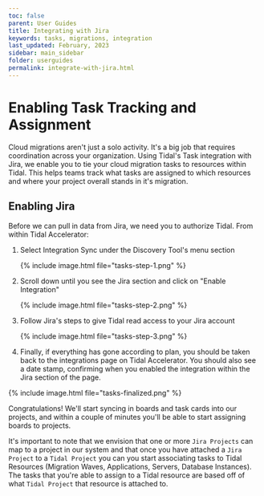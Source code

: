 ```yaml
---
toc: false
parent: User Guides
title: Integrating with Jira
keywords: tasks, migrations, integration
last_updated: February, 2023
sidebar: main_sidebar
folder: userguides
permalink: integrate-with-jira.html
---
```



# Enabling Task Tracking and Assignment

Cloud migrations aren't just a solo activity. It's a big job that
requires coordination across your organization. Using Tidal's Task
integration with Jira, we enable you to tie your cloud migration tasks
to resources within Tidal. This helps teams track what tasks are
assigned to which resources and where your project overall stands in
it's migration.


## Enabling Jira

Before we can pull in data from Jira, we need you to
authorize Tidal.
From within Tidal Accelerator:

1.  Select Integration Sync under the Discovery Tool's menu section
    
    {% include image.html file="tasks-step-1.png" %}
    
2.  Scroll down until you see the Jira section and click on "Enable
    Integration"
    
    {% include image.html file="tasks-step-2.png" %}
        
3.  Follow Jira's steps to give Tidal read access to your Jira account
    
    {% include image.html file="tasks-step-3.png" %}
            
4.  Finally, if everything has gone according to plan, you should be
    taken back to the integrations page on Tidal Accelerator. You
    should also see a date stamp, confirming when you enabled the
    integration within the Jira section of the page.

{% include image.html file="tasks-finalized.png" %}

Congratulations! We'll start syncing in boards and task cards into our
projects, and within a couple of minutes you'll be able to start
assigning boards to projects.

It's important to note that we envision that one or more `Jira
Projects` can map to a project in our system and that once you have
attached a `Jira Project` to a `Tidal Project` you can you start
associating tasks to Tidal Resources (Migration Waves, Applications,
Servers, Database Instances). The tasks that you're able to assign to
a Tidal resource are based off of what `Tidal Project` that resource
is attached to.
